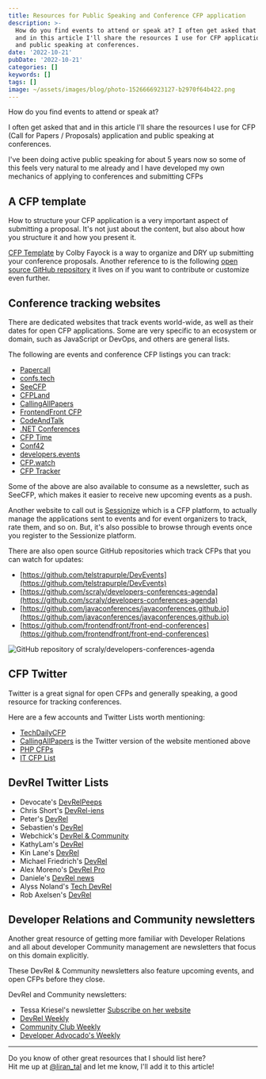 ```yaml
---
title: Resources for Public Speaking and Conference CFP application
description: >-
  How do you find events to attend or speak at? I often get asked that
  and in this article I'll share the resources I use for CFP application
  and public speaking at conferences.
date: '2022-10-21'
pubDate: '2022-10-21'
categories: []
keywords: []
tags: []
image: ~/assets/images/blog/photo-1526666923127-b2970f64b422.png
---
```


How do you find events to attend or speak at?

I often get asked that
and in this article I'll share the resources I use for CFP (Call for 
Papers / Proposals) application and public speaking at conferences.

I've been doing active public speaking for about 5 years now so some
of this feels very natural to me already and I have developed my own
mechanics of applying to conferences and submitting CFPs

## A CFP template

How to structure your CFP application is a very important aspect of 
submitting a proposal. It's not just about the content, but also about
how you structure it and how you present it.

[CFP Template](https://cfptemplate.com) by Colby Fayock is a way to
organize and DRY up submitting your conference proposals. Another
reference to is the following [open source GitHub repository](https://github.com/colbyfayock/cfptemplate.com)
it lives on if you want to contribute or customize even further.

## Conference tracking websites

There are dedicated websites that track events world-wide, as well
as their dates for open CFP applications. Some are very specific to 
an ecosystem or domain, such as JavaScript or DevOps, and others are
general lists.

The following are events and conference CFP listings you can track:
- [Papercall](https://www.papercall.io)
- [confs.tech](https://confs.tech)
- [SeeCFP](https://seecfp.com)
- [CFPLand](https://www.cfpland.com)
- [CallingAllPapers](https://callingallpapers.com)
- [FrontendFront CFP](https://frontendfront.com/conferences)
- [CodeAndTalk](https://codeandtalk.com/topics)
- [.NET Conferences](https://github.com/kristofferjalen/dotnetconferences)
- [CFP Time](https://www.cfptime.org/home)
- [Conf42](https://www.conf42.com)
- [developers.events](https://developers.events)
- [CFP.watch](https://cfp.watch/)
- [CFP Tracker](https://www.adatosystems.com/cfp-tracker/)

Some of the above are also available to consume as a newsletter,
such as SeeCFP, which makes it easier to receive new upcoming events
as a push.

Another website to call out is [Sessionize](https://sessionize.com)
which is a CFP platform, to actually manage the applications sent to
events and for event organizers to track, rate them, and so on. But,
it's also possible to browse through events once you register to the
Sessionize platform.

There are also open source GitHub repositories which track CFPs
that you can watch for updates:
- [https://github.com/telstrapurple/DevEvents](https://github.com/telstrapurple/DevEvents)
- [https://github.com/scraly/developers-conferences-agenda](https://github.com/scraly/developers-conferences-agenda)
- [https://github.com/javaconferences/javaconferences.github.io](https://github.com/javaconferences/javaconferences.github.io)
- [https://github.com/frontendfront/front-end-conferences](https://github.com/frontendfront/front-end-conferences)


![GitHub repository of scraly/developers-conferences-agenda](/images/blog/scral-github-repository-of-conferences.webp)

## CFP Twitter

Twitter is a great signal for open CFPs and generally speaking,
a good resource for tracking conferences.

Here are a few accounts and Twitter Lists worth mentioning:
- [TechDailyCFP](https://twitter.com/TechDailyCFP)
- [CallingAllPapers](https://twitter.com/callingallpaper) is the Twitter version of the website mentioned above
- [PHP CFPs](https://twitter.com/PhpCfps)
- [IT CFP List](https://twitter.com/ItCfpList)

## DevRel Twitter Lists

- Devocate's [DevRelPeeps](https://twitter.com/i/lists/1429519267062501377)
- Chris Short's [DevRel-iens](https://twitter.com/i/lists/1006252559110111232)
- Peter's [DevRel](https://twitter.com/i/lists/1339583343738810374)
- Sebastien's [DevRel](https://twitter.com/i/lists/1446011436984152073)
- Webchick's [DevRel & Community](https://twitter.com/i/lists/1424857107237531663)
- KathyLam's [DevRel](https://twitter.com/i/lists/1362862888331968514)
- Kin Lane's [DevRel](https://twitter.com/i/lists/1293027363723214848)
- Michael Friedrich's [DevRel](https://twitter.com/i/lists/1288789359865606145)
- Alex Moreno's [DevRel Pro](https://twitter.com/i/lists/1192901338537086977)
- Daniele's [DevRel news](https://twitter.com/i/lists/1173099694735544320)
- Alyss Noland's [Tech DevRel](https://twitter.com/i/lists/901926062275395584)
- Rob Axelsen's [DevRel](https://twitter.com/i/lists/930729395161128961)

## Developer Relations and Community newsletters

Another great resource of getting more familiar with Developer Relations
and all about developer Community management are newsletters that focus
on this domain explicitly.

These DevRel & Community newsletters also feature upcoming events, and
open CFPs before they close.

DevRel and Community newsletters:
- Tessa Kriesel's newsletter [Subscribe on her website](https://www.tessakriesel.com)
- [DevRel Weekly](https://devrelweekly.com)
- [Community Club Weekly](https://www.community.club/newsletter)
- [Developer Advocado's Weekly](https://tinyletter.com/developeravocados)

---

Do you know of other great resources that I should list here?
<br/>
Hit me up at [@liran_tal](https://twitter.com/liran_tal) and let me know, I'll add it to this article!
